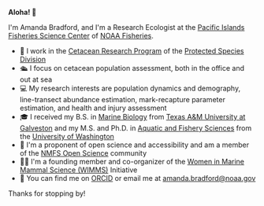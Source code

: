 **Aloha! 👋**

I'm Amanda Bradford, and I'm a Research Ecologist at the [Pacific Islands Fisheries Science Center](https://www.fisheries.noaa.gov/about/pacific-islands-fisheries-science-center) of [NOAA Fisheries](https://www.fisheries.noaa.gov/).

-   🐬 I work in the [Cetacean Research Program](https://www.fisheries.noaa.gov/pacific-islands/science-data/whale-and-dolphin-surveys-pacific-islands) of the [Protected Species Division](https://www.fisheries.noaa.gov/pacific-islands/science-data/providing-science-protect-marine-species)
-   🛳️ I focus on cetacean population assessment, both in the office and out at sea
-   💻 My research interests are population dynamics and demography, line-transect abundance estimation, mark-recapture parameter estimation, and health and injury assessment
-   🎓 I received my B.S. in [Marine Biology](https://www.tamug.edu/marb/index.html) from [Texas A&M University at Galveston](https://www.tamug.edu/) and my M.S. and Ph.D. in [Aquatic and Fishery Sciences](https://fish.uw.edu/) from the [University of Washington](http://www.washington.edu/)
-   🚀 I'm a proponent of open science and accessibility and am a member of the [NMFS Open Science](https://nmfs-opensci.github.io/) community
-   🙋‍♀️ I'm a founding member and co-organizer of the [Women in Marine Mammal Science (WIMMS)](https://wimms.weebly.com/) Initiative
-   👀 You can find me on [ORCID](https://orcid.org/0000-0002-3236-834X) or email me at [amanda.bradford\@noaa.gov](mailto:amanda.bradford@noaa.gov)

Thanks for stopping by!
